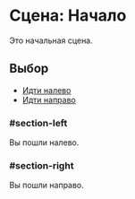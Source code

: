 # Сцена: Начало

Это начальная сцена.

## Выбор
- [Идти налево](#section-left)
- [Идти направо](#section-right)

### #section-left
Вы пошли налево.

### #section-right
Вы пошли направо.